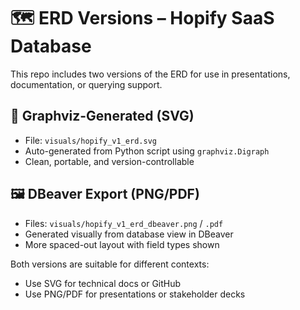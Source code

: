 # 🗺️ ERD Versions – Hopify SaaS Database

This repo includes two versions of the ERD for use in presentations, documentation, or querying support.

## 🧮 Graphviz-Generated (SVG)
- File: `visuals/hopify_v1_erd.svg`
- Auto-generated from Python script using `graphviz.Digraph`
- Clean, portable, and version-controllable

## 🖼️ DBeaver Export (PNG/PDF)
- Files: `visuals/hopify_v1_erd_dbeaver.png` / `.pdf`
- Generated visually from database view in DBeaver
- More spaced-out layout with field types shown

Both versions are suitable for different contexts:
- Use SVG for technical docs or GitHub
- Use PNG/PDF for presentations or stakeholder decks